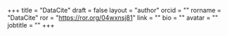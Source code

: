 +++ 
title = "DataCite" 
draft = false
layout = "author"
orcid =  ""
rorname = "DataCite"
ror = "https://ror.org/04wxnsj81"
link = ""
bio = ""
avatar = ""
jobtitle = ""
+++ 